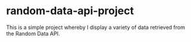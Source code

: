 # random-data-api-project
This is a simple project whereby I display a variety of data retrieved from the Random Data API. 
